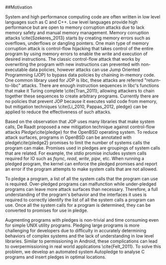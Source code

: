 ##Motivation

System and high performance computing code are often written in low level languages such as C and C++. Low level languages provide high performance but are open to memory corruption attacks due to lack memory safety and manual memory management. Memory corruption attacks \cite{Szekeres_2013} starts by creating memory errors such as overflows, underflows or dangling pointers. One main type of memory corruption attack is control-flow hijacking that takes control of the entire program by using memory errors to enable the write and execution of desired instructions. The classic control-flow attack that works by overwriting the program with new instructions can prevented with non-executable data policies, however attacks can use Jump Oriented Programming (JOP) to bypass data policies by chaining in-memory code. One common library used for JOP is libc, these attacks are referred "return-to-libc" attacks. There are enough instruction sequences in libc's functions that make it Turing complete \cite{Tran_2011}, allowing attackers to chain together these sequences to create arbitrary programs. Currently there are no policies that prevent JOP because it executes valid code from memory, but mitigation techniques \cite{Li_2010, Pappas_2012, pledge} can be applied to reduce the effectiveness of such attacks.

Based on the observation that JOP uses many libraries that make system calls, De Raadt proposed a new mitigation technique against control-flow attacks _Pledge_\cite{pledge} for the OpenBSD operating system. To reduce attack surfaces, programs in OpenBSD can be annotated with pledge\cite{pledge2} promises to limit the number of systems calls the program can make. Promises used in pledges are groupings of system calls that are related. For example, the _stdio_ promise includes system calls required for IO such as _fsync_, _read_, _write_, _pipe_, etc.  When running a pledged program, the kernel can enforce the pledged promises and report an error if the program attempts to make system calls that are not allowed. 

To pledge a program, a list of all the system calls that the program can use is required. Over-pledged programs can malfunction while under-pledged programs can leave more attack surfaces than necessary. Therefore, a full understanding of the program's behavior and the interfaces it uses is required to correctly identify the list of all the system calls a program can use. Once all the system calls for a program is determined, they can be converted to promises for use in pledge. 

Augmenting programs with pledges is non-trivial and time consuming even for simple UNIX utility programs. Pledging large programs is more challenging for developers due to difficulty in accurately determining behaviors of complex systems and the lack of understanding in low level libraries. Similar to permissioning in Android, these complications can lead to overpermissioning in real world applications \cite{Felt_2011}. To solve this problem, we develop an automated system Autopledge to analyse C programs and insert pledges in optimal locations.